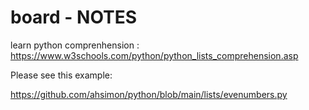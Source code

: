 # board - NOTES

learn python comprenhension : https://www.w3schools.com/python/python_lists_comprehension.asp


Please see this example: 

https://github.com/ahsimon/python/blob/main/lists/evenumbers.py
